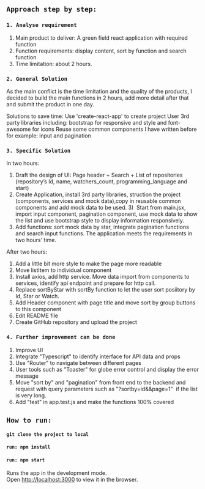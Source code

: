 ## `Approach step by step:`
### `1. Analyse requirement`
1) Main product to deliver: A green field react application with required function
2) Function requirements: display content, sort by function and search function
3) Time limitation: about 2 hours.

### `2. General Solution`
As the main conflict is the time limitation and the quality of the products, I decided to build the main functions in 2 hours, add more detail after that and submit the product in one day.

Solutions to save time:
Use 'create-react-app' to create project
User 3rd party libraries including: bootstrap for responsive and style and font-awesome for icons
Reuse some common components I have written before for example: input and pagination

### `3. Specific Solution`
In two hours:
1) Draft the design of UI: Page header + Search + List of repositories (repository’s Id, name, watchers_count, programming_language and start)
2) Create Application, install 3rd party libraries, struction the project (components, services and mock data),copy in reusable common components and add mock data to be used.
3)  Start from main.jsx, import input component, pagination component, use mock data to show the list and use bootstrap style to display information responsively.
4) Add functions: sort mock data by star, integrate pagination functions and search input functions.
The application meets the requirements in two hours' time.

After two hours:
1) Add a little bit more style to make the page more readable
2) Move listItem to individual component
3) Install axios, add http service. Move data import from components to services, identify api endpoint and prepare for http call.
4) Replace sortByStar with sortBy function to let the user sort posiitory by Id, Star or Watch.
5) Add Header component with page title and move sort by group buttons to this component
6) Edit README file
7) Create GitHub repository and upload the project

### `4. Further improvement can be done`
1. Improve UI
2. Integrate "Typescript" to identify interface for API data and props
3. Use "Router" to navigate between different pages
4. User tools such as "Toaster" for globe error control and display the error message
5. Move "sort by" and "pagination" from front end to the backend and request with query parameters such as "?sortby=id&&page=1"  if the list is very long.
6. Add "test" in app.test.js and make the functions 100% covered

## `How to run:`
#### `git clone the project to local`
#### `run: npm install`
#### `run: npm start`

Runs the app in the development mode.<br />
Open [http://localhost:3000](http://localhost:3000) to view it in the browser.
